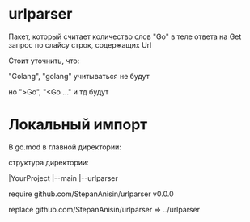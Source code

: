 # urlparser #

Пакет, который считает количество слов "Go" в теле ответа на Get запрос по слайсу строк, содержащих Url

Стоит уточнить, что:

"Golang", "golang" учитываться не будут

но ">Go", "<Go ..." и тд будут

# Локальный импорт #
В go.mod в главной директории:

структура директории:

|YourProject
    |--main
    |--urlparser

require github.com/StepanAnisin/urlparser v0.0.0

replace github.com/StepanAnisin/urlparser => ../urlparser

